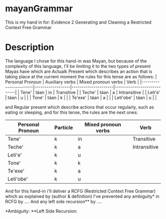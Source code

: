 # mayanGrammar
This is my hand in for:  Evidence 2 Generating and Cleaning a Restricted Context Free Grammar 

# Description 
The language I chose for this hand-in was Mayan, but because of the complexity of this language, I'll be limiting it to the two types of present Mayas have  which are Actualk Present which describes an action that is taking place at the current moment the rules for this tense are as follows:
| Personal Pronoun     | Auxiliary verbs   | Mixed pronoun verbs | Verb                       |
|-----------------------|------------------|---------------------|----------------------------|
| Tene'                 | táan             | in                  |   Transitive               |
| Teche'                | táan             | a                   |   Intransitive             |
| Leti'e'               | táan             | u                   |                            |
| Tone'                 | táan             | k                   |                            |
| Te'exe'               | táan             | a                   |                            |
| Leti'obe'             | táan             | u                   |                            |

and  Regular present which describe actions that occur regularly, such as eating or sleeping, and for this tense, the rules are the next ones:

| Personal Pronoun      | Particle        | Mixed pronoun verbs | Verb                       |
|-----------------------|-----------------|---------------------|----------------------------|
| Tene'                 | k               | in                  |   Transitive               |
| Teche'                | k               | a                   |   Intransitive             |
| Leti'e'               | k               | u                   |                            |
| Tone'                 | k               | k                   |                            |
| Te'exe'               | k               | a                   |                            |
| Leti'obe'             | k               | u                   |                            |

And for this hand-in i'll deliver a RCFG (Restricted Context Free Grammar) which as explained by (author & definition)
I've prevented any ambiguity* in RCFG by ....
And any left side recursion** by  ....

*Ambiguity: 
**Left Side Recursion:
